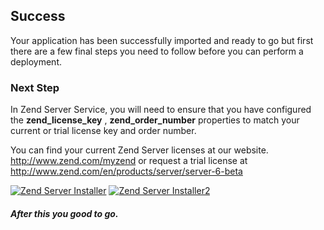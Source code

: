 [zs_lic]: https://raw.github.com/nickma/appdzendserver56/master/zs_installer.png 
[zs_order]: https://raw.github.com/nickma/appdzendserver56/master/zs_installerord.png  

## Success
Your application has been successfully imported and ready to go but first there are a few final steps you need to follow before you can perform a deployment.

### Next Step

In Zend Server Service, you will need to ensure that you have configured the **zend_license_key** , **zend_order_number** properties to match your current or trial license key and order number. 

You can find your current Zend Server licenses at our website. http://www.zend.com/myzend or request a trial license at http://www.zend.com/en/products/server/server-6-beta   

[![Zend Server Installer][zs_lic]][zs_lic]
[![Zend Server Installer2][zs_order]][zs_order]

##### After this you good to go.
